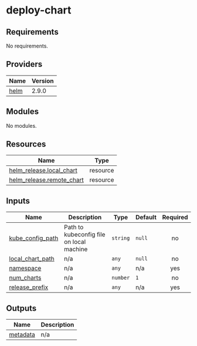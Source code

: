 # deploy-chart

<!-- BEGINNING OF PRE-COMMIT-TERRAFORM DOCS HOOK -->
## Requirements

No requirements.

## Providers

| Name | Version |
|------|---------|
| <a name="provider_helm"></a> [helm](#provider\_helm) | 2.9.0 |

## Modules

No modules.

## Resources

| Name | Type |
|------|------|
| [helm_release.local_chart](https://registry.terraform.io/providers/hashicorp/helm/latest/docs/resources/release) | resource |
| [helm_release.remote_chart](https://registry.terraform.io/providers/hashicorp/helm/latest/docs/resources/release) | resource |

## Inputs

| Name | Description | Type | Default | Required |
|------|-------------|------|---------|:--------:|
| <a name="input_kube_config_path"></a> [kube\_config\_path](#input\_kube\_config\_path) | Path to kubeconfig file on local machine | `string` | `null` | no |
| <a name="input_local_chart_path"></a> [local\_chart\_path](#input\_local\_chart\_path) | n/a | `any` | `null` | no |
| <a name="input_namespace"></a> [namespace](#input\_namespace) | n/a | `any` | n/a | yes |
| <a name="input_num_charts"></a> [num\_charts](#input\_num\_charts) | n/a | `number` | `1` | no |
| <a name="input_release_prefix"></a> [release\_prefix](#input\_release\_prefix) | n/a | `any` | n/a | yes |

## Outputs

| Name | Description |
|------|-------------|
| <a name="output_metadata"></a> [metadata](#output\_metadata) | n/a |
<!-- END OF PRE-COMMIT-TERRAFORM DOCS HOOK -->
